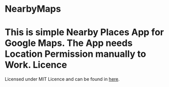 NearbyMaps
==========
This is simple Nearby Places App for Google Maps. The App needs Location Permission manually to Work.
Licence
=======
Licensed under MIT Licence and can be found in [here](https://github.com/tdn1998/NearbyMaps/blob/master/LICENSE).
